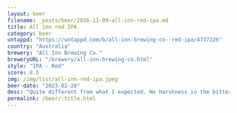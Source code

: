 ```yaml
---
layout: beer
filename: _posts/beer/2016-11-09-all-inn-red-ipa.md
title: All inn red IPA
category: beer
untappd: "https://untappd.com/b/all-inn-brewing-co--red-ipa/4737226"
country: "Australia"
brewery: "All Inn Brewing Co."
breweryURL: "/brewery/all-inn-brewing-co.html"
style: "IPA - Red"
score: 8.5
img: /img/list/all-inn-red-ipa.jpeg
beer-date: "2023-02-28"
desc: "Quite different from what I expected. No harshness in the bitterness. Each sip leaves a delicious aftertaste"
permalink: /beer/:title.html
---
```

